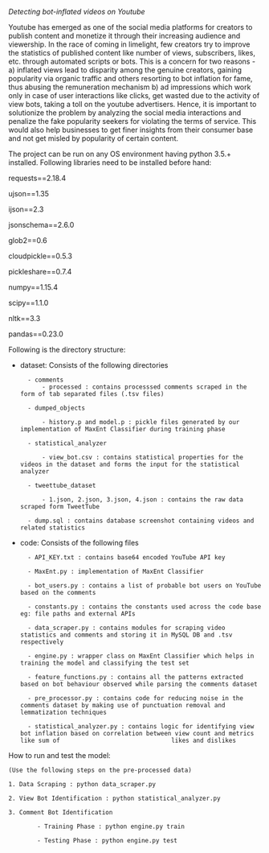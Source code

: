 *Detecting bot-inflated videos on Youtube*

Youtube has emerged as one of the social media platforms for creators to publish content and monetize it through their increasing audience and viewership. In the race of coming in limelight, few creators try to improve the statistics of published content like number of views, subscribers, likes, etc. through automated scripts or bots. This is a concern for two reasons - a) inflated views lead to disparity among the genuine creators, gaining popularity via organic traffic and others resorting to bot inflation for fame, thus abusing the remuneration mechanism b) ad impressions which work only in case of user interactions like clicks, get wasted due to the activity of view bots, taking a toll on the youtube advertisers. Hence, it is important to solutionize the problem by analyzing the social media interactions and penalize the fake popularity seekers for violating the terms of service. This would also help businesses to get finer insights from their consumer base and not get misled by popularity of certain content.  

The project can be run on any OS environment having python 3.5.+ installed. 
Following libraries need to be installed before hand:

requests==2.18.4

ujson==1.35

ijson==2.3

jsonschema==2.6.0

glob2==0.6

cloudpickle==0.5.3

pickleshare==0.7.4

numpy==1.15.4

scipy==1.1.0

nltk==3.3

pandas==0.23.0

Following is the directory structure:

- dataset: Consists of the following directories

		- comments 
			- processed : contains processsed comments scraped in the form of tab separated files (.tsv files)
		
        - dumped_objects
			
            - history.p and model.p : pickle files generated by our implementation of MaxEnt Classifier during training phase
		
        - statistical_analyzer 
			
            - view_bot.csv : contains statistical properties for the videos in the dataset and forms the input for the statistical analyzer
		
        - tweettube_dataset
			
            - 1.json, 2.json, 3.json, 4.json : contains the raw data scraped form TweetTube

		- dump.sql : contains database screenshot containing videos and related statistics

- code: Consists of the following files 
		
        - API_KEY.txt : contains base64 encoded YouTube API key
		
        - MaxEnt.py : implementation of MaxEnt Classifier
		
        - bot_users.py : contains a list of probable bot users on YouTube based on the comments
		
        - constants.py : contains the constants used across the code base eg: file paths and external APIs
		
        - data_scraper.py : contains modules for scraping video statistics and comments and storing it in MySQL DB and .tsv respectively
		
        - engine.py : wrapper class on MaxEnt Classifier which helps in training the model and classifying the test set
		
        - feature_functions.py : contains all the patterns extracted based on bot behaviour observed while parsing the comments dataset
		
        - pre_processor.py : contains code for reducing noise in the comments dataset by making use of punctuation removal and lemmatization techniques
		
        - statistical_analyzer.py : contains logic for identifying view bot inflation based on correlation between view count and metrics like sum of 								likes and dislikes


How to run and test the model:

	(Use the following steps on the pre-processed data)

	1. Data Scraping : python data_scraper.py

	2. View Bot Identification : python statistical_analyzer.py 

	3. Comment Bot Identification 
		
            - Training Phase : python engine.py train
		
            - Testing Phase : python engine.py test